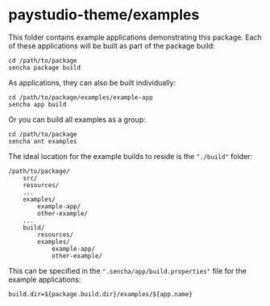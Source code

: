 # paystudio-theme/examples

This folder contains example applications demonstrating this package. Each of
these applications will be built as part of the package build:

    cd /path/to/package
    sencha package build

As applications, they can also be built individually:

    cd /path/to/package/examples/example-app
    sencha app build

Or you can build all examples as a group:

    cd /path/to/package
    sencha ant examples

The ideal location for the example builds to reside is the `"./build"` folder:

    /path/to/package/
        src/
        resources/
        ...
        examples/
            example-app/
            other-example/
        ...
        build/
            resources/
            examples/
                example-app/
                other-example/

This can be specified in the `".sencha/app/build.properties"` file for the
example applications:

    build.dir=${package.build.dir}/examples/${app.name}

